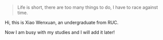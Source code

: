 > Life is short, there are too many things to do, I have to race against time.

Hi, this is Xiao Wenxuan, an undergraduate from RUC.

Now I am busy with my studies and I will add it later!